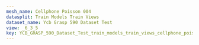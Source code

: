 ```yaml
---
mesh_name: Cellphone Poisson 004
datasplit: Train Models Train Views
dataset_name: Ycb Grasp 590 Dataset Test
view: _6_3_5
key: YCB_GRASP_590_Dataset_Test_train_models_train_views_cellphone_poisson_004__6_3_5
---
```

